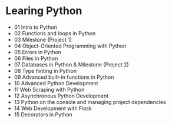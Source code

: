 # Learing Python

- 01 Intro to Python
- 02 Functions and loops in Python
- 03 Milestone (Project 1)
- 04 Object-Oriented Programming with Python
- 05 Errors in Python
- 06 Files in Python
- 07 Databases in Python & Milestone (Project 2)
- 08 Type hinting in Python
- 09 Advanced built-in functions in Python
- 10 Advanced Python Development
- 11 Web Scraping with Python
- 12 Asynchronous Python Development
- 13 Python on the console and managing project dependencies
- 14 Web Development with Flask
- 15 Decorators in Python

